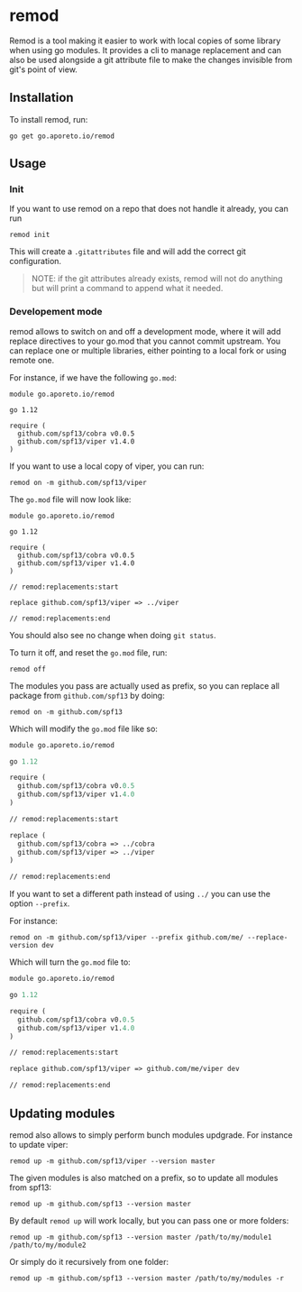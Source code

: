 # remod

Remod is a tool making it easier to work with local copies of some library when using go modules.
It provides a cli to manage replacement and can also be used alongside a git attribute file
to make the changes invisible from git's point of view.

## Installation

To install remod, run:

```shell
go get go.aporeto.io/remod
```

## Usage

### Init

If you want to use remod on a repo that does not handle it already, you can run

```shell
remod init
```

This will create a `.gitattributes` file and will add the correct git configuration.

> NOTE: if the git attributes already exists, remod will not do anything but will print
> a command to append what it needed.

### Developement mode

remod allows to switch on and off a development mode, where it will
add replace directives to your go.mod that you cannot commit upstream.
You can replace one or multiple libraries, either pointing to a local fork
or using remote one.

For instance, if we have the following `go.mod`:

```gomod
module go.aporeto.io/remod

go 1.12

require (
  github.com/spf13/cobra v0.0.5
  github.com/spf13/viper v1.4.0
)
```

If you want to use a local copy of viper, you can run:

```shell
remod on -m github.com/spf13/viper
```

The `go.mod` file will now look like:

```gomod
module go.aporeto.io/remod

go 1.12

require (
  github.com/spf13/cobra v0.0.5
  github.com/spf13/viper v1.4.0
)

// remod:replacements:start

replace github.com/spf13/viper => ../viper

// remod:replacements:end
```

You should also see no change when doing `git status`.

To turn it off, and reset the `go.mod` file, run:

```shell
remod off
```

The modules you pass are actually used as prefix, so you can replace all package from `github.com/spf13`
by doing:

```shell
remod on -m github.com/spf13
```

Which will modify the `go.mod` file like so:

```mod
module go.aporeto.io/remod

go 1.12

require (
  github.com/spf13/cobra v0.0.5
  github.com/spf13/viper v1.4.0
)

// remod:replacements:start

replace (
  github.com/spf13/cobra => ../cobra
  github.com/spf13/viper => ../viper
)

// remod:replacements:end
```

If you want to set a different path instead of using `../` you can use the option
`--prefix`.

For instance:

```shell
remod on -m github.com/spf13/viper --prefix github.com/me/ --replace-version dev
```

Which will turn the `go.mod` file to:

```go.mod
module go.aporeto.io/remod

go 1.12

require (
  github.com/spf13/cobra v0.0.5
  github.com/spf13/viper v1.4.0
)

// remod:replacements:start

replace github.com/spf13/viper => github.com/me/viper dev

// remod:replacements:end
```

## Updating modules

remod also allows to simply perform bunch modules updgrade.
For instance to update viper:

```shell
remod up -m github.com/spf13/viper --version master
```

The given modules is also matched on a prefix, so to update all modules from spf13:

```shell
remod up -m github.com/spf13 --version master
```

By default `remod up` will work locally, but you can pass one or more folders:

```shell
remod up -m github.com/spf13 --version master /path/to/my/module1 /path/to/my/module2
```

Or simply do it recursively from one folder:

```shell
remod up -m github.com/spf13 --version master /path/to/my/modules -r
```
